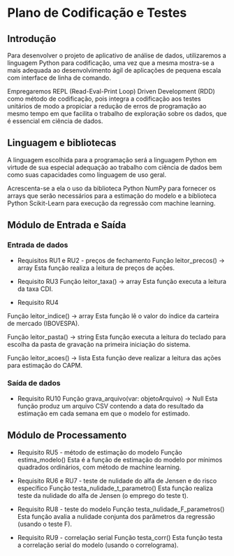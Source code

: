 # Plano de Codificação e Testes

## Introdução

Para desenvolver o projeto de aplicativo de análise de dados, utilizaremos a linguagem Python para codificação, uma vez que a mesma mostra-se a mais adequada ao desenvolvimento ágil de aplicações de pequena escala com interface de linha de comando.

Empregaremos REPL (Read-Eval-Print Loop) Driven Development (RDD) como método de codificação, pois integra a codificação  aos testes unitários de modo a propiciar a redução de erros de programação ao mesmo tempo em que facilita o trabalho de exploração sobre os dados, que é essencial em ciência de dados.


## Linguagem e bibliotecas

A linguagem escolhida para a programação será a linguagem Python em virtude de sua especial adequação ao trabalho com ciência de dados bem como suas capacidades como linguagem de uso geral.

Acrescenta-se a ela o uso da biblioteca Python NumPy para fornecer os arrays que serão necessários para a estimação do modelo e a biblioteca Python Scikit-Learn para execução da regressão com machine learning.


## Módulo de Entrada e Saída

### Entrada de dados

- Requisitos RU1 e RU2 - preços de fechamento
Função leitor_precos() -> array
Esta função realiza a leitura de preços de ações.

- Requisito RU3 
Função leitor_taxa() -> array
Esta função executa a leitura da taxa CDI.

- Requisito RU4

Função leitor_indice() -> array
Esta função lê o valor do índice da carteira de mercado (IBOVESPA).

Função leitor_pasta() -> string
Esta função executa a leitura do teclado para escolha da pasta de gravação na primeira iniciação do sistema.

Função leitor_acoes() -> lista
Esta função deve realizar a leitura das ações para estimação do CAPM.

### Saída de dados

- Requisito RU10
Função grava_arquivo(var: objetoArquivo) -> Null
Esta função produz um arquivo CSV contendo a data do resultado da estimação em cada semana em que o modelo for estimado.
 

## Módulo de Processamento

- Requisito RU5 - método de estimação do modelo
Função estima_modelo()
Esta é a função de estimação do modelo por mínimos quadrados ordinários, com método de machine learning.
 
- Requisito RU6 e RU7  - teste de nulidade do alfa de Jensen e do risco específico
Função testa_nulidade_t_parametro()
Esta função realiza teste da nulidade do alfa de Jensen (o emprego do teste t).

- Requisito RU8 - teste do modelo
Função testa_nulidade_F_parametros()
Esta função avalia a nulidade conjunta dos parâmetros da regressão (usando o teste F).

- Requisito RU9 - correlação serial 
Função testa_corr()
Esta função testa a correlação serial do modelo (usando o correlograma).
